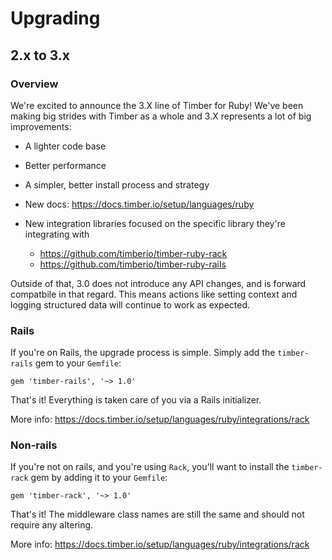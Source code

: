 # Upgrading

## 2.x to 3.x

### Overview

We're excited to announce the 3.X line of Timber for Ruby! We've been making big
strides with Timber as a whole and 3.X represents a lot of big improvements:

- A lighter code base
- Better performance
- A simpler, better install process and strategy
- New docs: https://docs.timber.io/setup/languages/ruby
- New integration libraries focused on the specific library they're integrating with

  - https://github.com/timberio/timber-ruby-rack
  - https://github.com/timberio/timber-ruby-rails

Outside of that, 3.0 does not introduce any API changes, and is forward compatbile
in that regard. This means actions like setting context and logging structured data
will continue to work as expected.

### Rails

If you're on Rails, the upgrade process is simple. Simply add the `timber-rails`
gem to your `Gemfile`:

```
gem 'timber-rails', '~> 1.0'
```

That's it! Everything is taken care of you via a Rails initializer.

More info: https://docs.timber.io/setup/languages/ruby/integrations/rack

### Non-rails

If you're not on rails, and you're using `Rack`, you'll want to install the
`timber-rack` gem by adding it to your `Gemfile`:

```
gem 'timber-rack', '~> 1.0'
```

That's it! The middleware class names are still the same and should not
require any altering.

More info: https://docs.timber.io/setup/languages/ruby/integrations/rack
